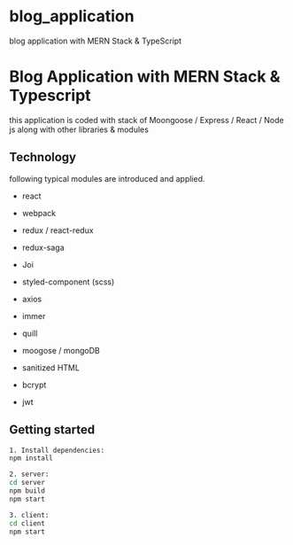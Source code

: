 # blog_application
blog application with MERN Stack &amp; TypeScript

# Blog Application with MERN Stack & Typescript
this application is coded with stack of Moongoose / Express / React / Node js along with other libraries & modules

## Technology
following typical modules are introduced and applied.

- react
- webpack
- redux / react-redux
- redux-saga
- Joi
- styled-component (scss)
- axios
- immer
- quill

- moogose / mongoDB
- sanitized HTML
- bcrypt
- jwt

## Getting started

```bash
1. Install dependencies:
npm install

2. server:
cd server
npm build
npm start

3. client:
cd client
npm start
```
